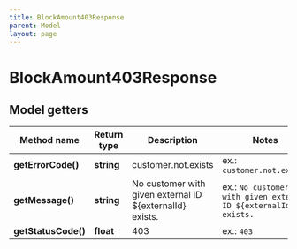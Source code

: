 ```yaml
---
title: BlockAmount403Response
parent: Model
layout: page
---
```


# BlockAmount403Response

## Model getters

Method name | Return type | Description | Notes
------------ | ------------- | ------------- | -------------
**getErrorCode()** | **string** | customer.not.exists | ex.: `customer.not.exists`
**getMessage()** | **string** | No customer with given external ID ${externalId} exists. | ex.: `No customer with given external ID ${externalId} exists.`
**getStatusCode()** | **float** | 403 | ex.: `403`

